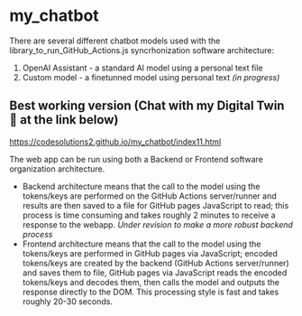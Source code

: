 # my_chatbot

There are several different chatbot models used with the library_to_run_GitHub_Actions.js syncrhonization software architecture: 
1. OpenAI Assistant - a standard AI model using a personal text file
2. Custom model - a finetunned model using personal text *(in progress)*

## Best working version (Chat with my Digital Twin 🤖 at the link below)

https://codesolutions2.github.io/my_chatbot/index11.html

The web app can be run using both a Backend or Frontend software organization architecture. 
- Backend architecture means that the call to the model using the tokens/keys are performed on the GitHub Actions server/runner and results are then saved to a file for GitHub pages JavaScript to read; this process is time consuming and takes roughly 2 minutes to receive a response to the webapp. *Under revision to make a more robust backend process*
- Frontend architecture means that the call to the model using the tokens/keys are performed in GitHub pages via JavaScript; encoded tokens/keys are created by the backend (GitHub Actions server/runner) and saves them to file, GitHub pages via JavaScript reads the encoded tokens/keys and decodes them, then calls the model and outputs the response directly to the DOM. This processing style is fast and takes roughly 20-30 seconds.
